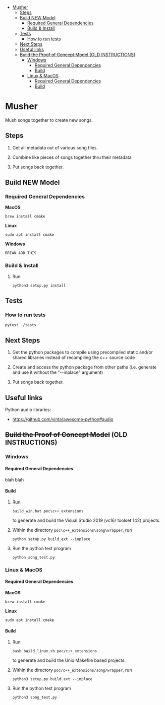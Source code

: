 <!-- MarkdownTOC -->

- [Musher](#musher)
    - [Steps](#steps)
    - [Build NEW Model](#build-new-model)
        - [Required General Dependencies](#required-general-dependencies)
        - [Build & Install](#build--install)
    - [Tests](#tests)
        - [How to run tests](#how-to-run-tests)
    - [Next Steps](#next-steps)
    - [Useful links](#useful-links)
    - [~~Build the Proof of Concept Model~~ \(OLD INSTRUCTIONS\)](#%7E%7Ebuild-the-proof-of-concept-model%7E%7E-old-instructions)
        - [Windows](#windows)
            - [Required General Dependencies](#required-general-dependencies-1)
            - [Build](#build)
        - [Linux & MacOS](#linux--macos)
            - [Required General Dependencies](#required-general-dependencies-2)
            - [Build](#build-1)

<!-- /MarkdownTOC -->


# Musher
Mush songs together to create new songs.

## Steps

1. Get all metadata out of various song files.

2. Combine like pieces of songs together thru their metadata

3. Put songs back together. 


## Build NEW Model

### Required General Dependencies

**MacOS**
```shell
brew install cmake
```

**Linux**
```shell
sudo apt install cmake
```

**Windows**

```shell
BRIAN ADD THIS
```


### Build & Install

1. Run 
    ```
    python3 setup.py install
    ```

## Tests

### How to run tests

```shell
pytest ./tests
```

## Next Steps

1. Get the python packages to compile using precompiled static and/or shared libraries instead of recompiling the c++ source code

2. Create and access the python package from other paths (i.e. generate and use it without the "--inplace" argument)

3. Put songs back together.

## Useful links

Python audio libraries:

* https://github.com/vinta/awesome-python#audio




## ~~Build the Proof of Concept Model~~ (OLD INSTRUCTIONS)

### Windows

#### Required General Dependencies

blah blah

#### Build
1. Run 

    ```
    build_win.bat poc\c++_extensions
    ```

    to generate and build the Visual Studio 2019 (vc16/ toolset 142) projects.

2. Within the directory `poc\c++_extensions\song\wrapper`, run

    ```shell
    python setup.py build_ext --inplace
    ```

3. Run the python test program

    ```shell
    python song_test.py
    ```

### Linux & MacOS

#### Required General Dependencies

**MacOS**
```shell
brew install cmake
```

**Linux**
```shell
sudo apt install cmake
```

#### Build

1. Run 

    ```shell
    bash build_linux.sh poc/c++_extensions
    ```
    to generate and build the Unix Makefile based projects.

2. Within the directory `poc/c++_extensions/song/wrapper`, run

    ```shell
    python3 setup.py build_ext --inplace
    ```

3. Run the python test program

    ```shell
    python3 song_test.py
    ```
